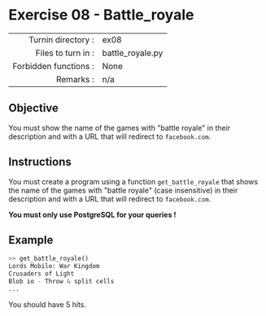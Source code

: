 # Exercise 08 - Battle_royale

|                         |                    |
| -----------------------:| ------------------ |
|   Turnin directory :    |  ex08              |
|   Files to turn in :    |  battle_royale.py  |
|   Forbidden functions : |  None              |
|   Remarks :             |  n/a               |

## Objective

You must show the name of the games with "battle royale" in their description and with a URL that will redirect to `facebook.com`.

## Instructions

You must create a program using a function `get_battle_royale` that shows the name of the games with "battle royale" (case insensitive) in their description and with a URL that will redirect to `facebook.com`.

**You must only use PostgreSQL for your queries !**


## Example

```python
>> get_battle_royale()
Lords Mobile: War Kingdom
Crusaders of Light
Blob io - Throw & split cells
...
```

You should have 5 hits.